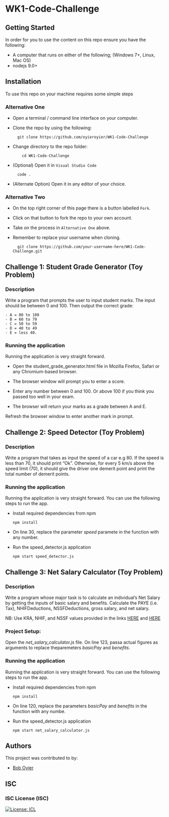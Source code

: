 # WK1-Code-Challenge

## Getting Started

In order for you to use the content on this repo ensure you have the following:

- A computer that runs on either of the following; (Windows 7+, Linux, Mac OS)
- nodejs 9.0+
## Installation

To use this repo on your machine requires some simple steps

### Alternative One

- Open a terminal / command line interface on your computer.

- Clone the repo by using the following:

        git clone https://github.com/oyieroyier/WK1-Code-Challenge

- Change directory to the repo folder:

          cd WK1-Code-Challenge

- (Optional) Open it in `Visual Studio Code`

        code .

- (Alternate Option) Open it in any editor of your choice.


### Alternative Two

- On the top right corner of this page there is a button labelled `Fork`.

- Click on that button to fork the repo to your own account.

- Take on the process in `Alternative One` above.

- Remember to replace your username when cloning.

        git clone https://github.com/your-username-here/WK1-Code-Challenge.git


## Challenge 1: Student Grade Generator (Toy Problem)

### Description

Write a program that prompts the user to input student marks. The input should be between 0 and 100. Then output the correct grade:

```
- A = 80 to 100
- B = 60 to 79
- C = 50 to 59
- D = 40 to 49
- E = less 40.
```

### Running the application

Running the application is very straight forward. 

- Open the student_grade_generator.html file in Mozilla Firefox, Safari or any Chromium-based browser.

- The browser window will prompt you to enter a score.

- Enter any number between 0 and 100. Or above 100 if you think you passed too well in your exam.

- The browser will return your marks as a grade between A and E.

Refresh the browser window to enter another mark in prompt.

## Challenge 2: Speed Detector (Toy Problem)

### Description

Write a program that takes as input the speed of a car e.g 80.
If the speed is less than 70, it should print “Ok”.
Otherwise, for every 5 km/s above the speed limit (70), it should give the driver one demerit point and print the total number of demerit points.

### Running the application
Running the application is very straight forward. You can use the following steps to run the app.

- Install required dependencies from npm

      npm install

- On line 30, replace the parameter *speed* paramete in the function with any number.

- Run the speed_detector.js application

      npm start speed_detector.js

## Challenge 3: Net Salary Calculator (Toy Problem)
### Description

Write a program whose major task is to calculate an individual’s Net Salary by getting the inputs of basic salary and benefits.
Calculate the PAYE (i.e. Tax), NHIFDeductions, NSSFDeductions, gross salary, and net salary.

NB: Use KRA, NHIF, and NSSF values provided in the links [HERE](https://www.aren.co.ke/payroll/taxrates.ht "LINK") and [HERE](https://www.kra.go.ke/en/individual/calculate-tax/calculating-tax/paye)

### Project Setup:

Open the _net_salary_calculator.js_ file.
On line 123, passa actual figures as arguments to replace theparemeters _basicPay_ and _benefits_.

### Running the application
Running the application is very straight forward. You can use the following steps to run the app.

- Install required dependencies from npm

      npm install

- On line 120, replace the parameters *basicPay* and *benefits* in the function with any numbe.

- Run the speed_detector.js application

      npm start net_salary_calculator.js

## Authors

This project was contributed to by:
- [Bob Oyier](https://github.com/oyieroyier/)

## ISC

### ISC License (ISC)

[![License: ICL](https://img.shields.io/badge/License-ISC-blue.svg)](https://opensource.org/licenses/ISC)
